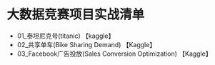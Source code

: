 # 大数据竞赛项目实战清单

- 01_泰坦尼克号(titanic) 【kaggle】
- 02_共享单车(Bike Sharing Demand) 【Kaggle】
- 03_Facebook广告投放(Sales Conversion Optimization) 【Kaggle】